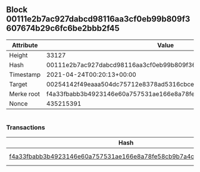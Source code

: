 ## Block 00111e2b7ac927dabcd98116aa3cf0eb99b809f3607674b29c6fc6be2bbb2f45

Attribute | Value
--- | ---
Height | 33127
Hash | 00111e2b7ac927dabcd98116aa3cf0eb99b809f3607674b29c6fc6be2bbb2f45
Timestamp | 2021-04-24T00:20:13+00:00
Target | 00254142f49eaaa504dc75712e8378ad5316cbcead634704b3734b6271167cc4
Merke root | f4a33fbabb3b4923146e60a757531ae166e8a78fe58cb9b7a4cd593e27ca6508
Nonce | 435215391

```

```

### Transactions

Hash | Amount
--- | ---
[f4a33fbabb3b4923146e60a757531ae166e8a78fe58cb9b7a4cd593e27ca6508](f4a33fbabb3b4923146e60a757531ae166e8a78fe58cb9b7a4cd593e27ca6508.md) | 10.00000000 SKEPTI 

